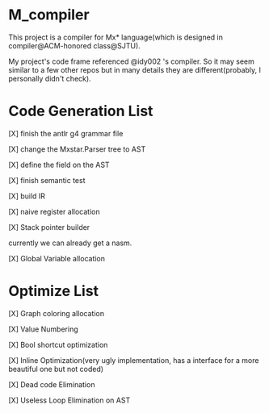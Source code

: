 # M_compiler

This project is a compiler for Mx* language(which is designed in compiler@ACM-honored class@SJTU).

My project's code frame referenced @idy002 's compiler. So it may seem similar to a few other repos but in many details they are different(probably, I personally didn't check).

# Code Generation List

[X] finish the antlr g4 grammar file

[X] change the Mxstar.Parser tree to AST

[X] define the field on the AST

[X] finish semantic test

[X] build IR

[X] naive register allocation

[X] Stack pointer builder

currently we can already get a nasm.

[X] Global Variable allocation

# Optimize List

[X] Graph coloring allocation

[X] Value Numbering

[X] Bool shortcut optimization

[X] Inline Optimization(very ugly implementation, has a interface for a more beautiful one but not coded)

[X] Dead code Elimination

[X] Useless Loop Elimination on AST

